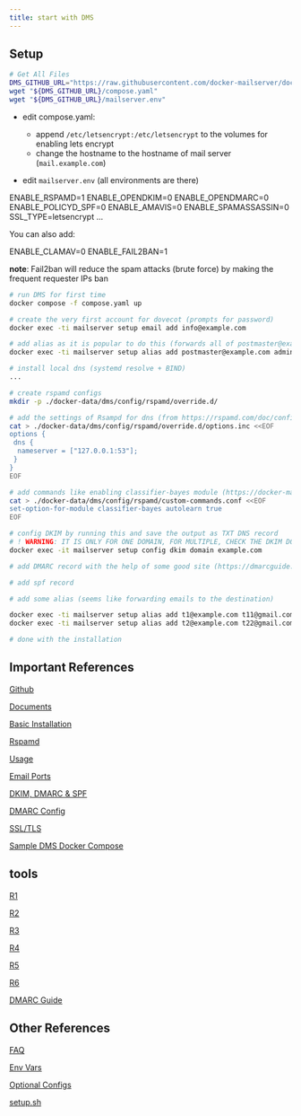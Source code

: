 ```yaml
---
title: start with DMS
---
```


## Setup

```bash
# Get All Files
DMS_GITHUB_URL="https://raw.githubusercontent.com/docker-mailserver/docker-mailserver/master"
wget "${DMS_GITHUB_URL}/compose.yaml"
wget "${DMS_GITHUB_URL}/mailserver.env"
```

- edit compose.yaml:
  - append `/etc/letsencrypt:/etc/letsencrypt` to the volumes for enabling lets encrypt
  - change the hostname to the hostname of mail server (`mail.example.com`)

- edit `mailserver.env` (all environments are there)

ENABLE_RSPAMD=1
ENABLE_OPENDKIM=0
ENABLE_OPENDMARC=0
ENABLE_POLICYD_SPF=0
ENABLE_AMAVIS=0
ENABLE_SPAMASSASSIN=0
SSL_TYPE=letsencrypt
...

You can also add:

ENABLE_CLAMAV=0
ENABLE_FAIL2BAN=1

**note**: Fail2ban will reduce the spam attacks (brute force) by making the frequent requester IPs ban

```bash
# run DMS for first time
docker compose -f compose.yaml up

# create the very first account for dovecot (prompts for password)
docker exec -ti mailserver setup email add info@example.com

# add alias as it is popular to do this (forwards all of postmaster@example.com to admin@example.com)
docker exec -ti mailserver setup alias add postmaster@example.com admin@example.com

# install local dns (systemd resolve + BIND)
...

# create rspamd configs
mkdir -p ./docker-data/dms/config/rspamd/override.d/

# add the settings of Rsampd for dns (from https://rspamd.com/doc/configuration/options.html) to the override.d
cat > ./docker-data/dms/config/rspamd/override.d/options.inc <<EOF
options {
 dns {
  nameserver = ["127.0.0.1:53"];
 }
}
EOF

# add commands like enabling classifier-bayes module (https://docker-mailserver.github.io/docker-mailserver/edge/config/security/rspamd/#with-the-help-of-a-custom-file)
cat > ./docker-data/dms/config/rspamd/custom-commands.conf <<EOF
set-option-for-module classifier-bayes autolearn true
EOF

# config DKIM by running this and save the output as TXT DNS record
# ! WARNING: IT IS ONLY FOR ONE DOMAIN, FOR MULTIPLE, CHECK THE DKIM DOCS
docker exec -it mailserver setup config dkim domain example.com

# add DMARC record with the help of some good site (https://dmarcguide.globalcyberalliance.org/dmarc)

# add spf record

# add some alias (seems like forwarding emails to the destination)

docker exec -ti mailserver setup alias add t1@example.com t11@gmail.com
docker exec -ti mailserver setup alias add t2@example.com t22@gmail.com

# done with the installation
```

## Important References

[Github](https://github.com/docker-mailserver/docker-mailserver)

[Documents](https://docker-mailserver.github.io/docker-mailserver/edge/)

[Basic Installation](https://docker-mailserver.github.io/docker-mailserver/edge/examples/tutorials/basic-installation/)

[Rspamd](https://docker-mailserver.github.io/docker-mailserver/edge/config/security/rspamd/)

[Usage](https://docker-mailserver.github.io/docker-mailserver/edge/usage/)

[Email Ports](https://docker-mailserver.github.io/docker-mailserver/edge/config/security/understanding-the-ports/#overview-of-email-ports)

[DKIM, DMARC & SPF](https://docker-mailserver.github.io/docker-mailserver/edge/config/best-practices/dkim_dmarc_spf/)

[DMARC Config](https://github.com/internetstandards/toolbox-wiki/blob/main/DMARC-how-to.md#overview-of-dmarc-configuration-tags)

[SSL/TLS](https://docker-mailserver.github.io/docker-mailserver/edge/config/security/ssl/#lets-encrypt-recommended)

[Sample DMS Docker Compose](https://github.com/docker-mailserver/docker-mailserver/blob/master/compose.yaml)

## tools

[R1](https://mxtoolbox.com/SuperTool.aspx)

[R2](https://www.mimecast.com/products/dmarc-analyzer/spf-record-check/)

[R3](https://www.mail-tester.com/)

[R4](https://multirbl.valli.org/)

[R5](https://internet.nl/test-mail/)

[R6](https://dmarcian.com/domain-checker/)

[DMARC Guide](https://dmarcguide.globalcyberalliance.org/dmarc)

## Other References

[FAQ](https://docker-mailserver.github.io/docker-mailserver/edge/faq/#what-about-the-docker-datadmsconfig-directory)

[Env Vars](https://docker-mailserver.github.io/docker-mailserver/edge/config/environment/)

[Optional Configs](https://docker-mailserver.github.io/docker-mailserver/edge/config/advanced/optional-config/)

[setup.sh](https://docker-mailserver.github.io/docker-mailserver/edge/config/setup.sh/)
